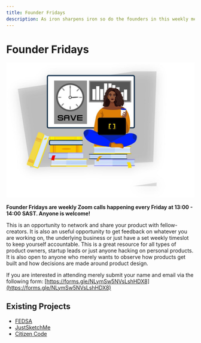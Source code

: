 ```yaml
---
title: Founder Fridays
description: As iron sharpens iron so do the founders in this weekly meetup. Founders also stand to get free Code Capsules credits. 
---
```


# Founder Fridays

![Founder Fridays](../assets/community/founder-fridays.jpg)

**Founder Fridays are weekly Zoom calls happening every Friday at 13:00 - 14:00 SAST. Anyone is welcome!**

This is an opportunity to network and share your product with fellow-creators. It is also an useful opportunity to get feedback on whatever you are working on, the underlying business or just have a set weekly timeslot to keep yourself accountable. This is a great resource for all types of product owners, startup leads or just anyone hacking on personal products. It is also open to anyone who merely wants to observe how products get built and how decisions are made around product design. 

If you are interested in attending merely submit your name and email via the following form: [https://forms.gle/NLymSw5NVsLshHDX8](https://forms.gle/NLymSw5NVsLshHDX8)

## Existing Projects

- [FEDSA](https://fedsa.org/)
- [JustSketchMe](https://justsketch.me/)
- [Citizen Code](https://citizencode.co.za/)
